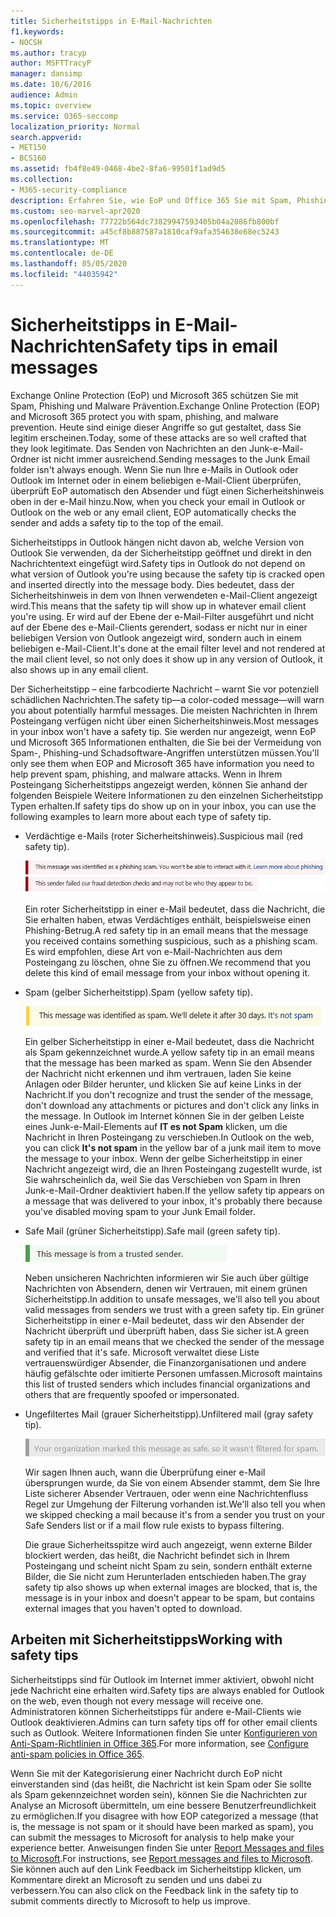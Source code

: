 ```yaml
---
title: Sicherheitstipps in E-Mail-Nachrichten
f1.keywords:
- NOCSH
ms.author: tracyp
author: MSFTTracyP
manager: dansimp
ms.date: 10/6/2016
audience: Admin
ms.topic: overview
ms.service: O365-seccomp
localization_priority: Normal
search.appverid:
- MET150
- BCS160
ms.assetid: fb4f8e49-0468-4be2-8fa6-99501f1ad9d5
ms.collection:
- M365-security-compliance
description: Erfahren Sie, wie EoP und Office 365 Sie mit Spam, Phishing und Schadsoftware schützen, indem Sie oben in e-Mails einen Sicherheitstipp hinzufügen.
ms.custom: seo-marvel-apr2020
ms.openlocfilehash: 77722b564dc73829947593405b04a2086fb800bf
ms.sourcegitcommit: a45cf8b887587a1810caf9afa354638e68ec5243
ms.translationtype: MT
ms.contentlocale: de-DE
ms.lasthandoff: 05/05/2020
ms.locfileid: "44035942"
---
```

# <a name="safety-tips-in-email-messages"></a><span data-ttu-id="70853-103">Sicherheitstipps in E-Mail-Nachrichten</span><span class="sxs-lookup"><span data-stu-id="70853-103">Safety tips in email messages</span></span>

<span data-ttu-id="70853-104">Exchange Online Protection (EoP) und Microsoft 365 schützen Sie mit Spam, Phishing und Malware Prävention.</span><span class="sxs-lookup"><span data-stu-id="70853-104">Exchange Online Protection (EOP) and Microsoft 365 protect you with spam, phishing, and malware prevention.</span></span> <span data-ttu-id="70853-105">Heute sind einige dieser Angriffe so gut gestaltet, dass Sie legitim erscheinen.</span><span class="sxs-lookup"><span data-stu-id="70853-105">Today, some of these attacks are so well crafted that they look legitimate.</span></span> <span data-ttu-id="70853-106">Das Senden von Nachrichten an den Junk-e-Mail-Ordner ist nicht immer ausreichend.</span><span class="sxs-lookup"><span data-stu-id="70853-106">Sending messages to the Junk Email folder isn't always enough.</span></span> <span data-ttu-id="70853-107">Wenn Sie nun Ihre e-Mails in Outlook oder Outlook im Internet oder in einem beliebigen e-Mail-Client überprüfen, überprüft EoP automatisch den Absender und fügt einen Sicherheitshinweis oben in der e-Mail hinzu.</span><span class="sxs-lookup"><span data-stu-id="70853-107">Now, when you check your email in Outlook or Outlook on the web or any email client, EOP automatically checks the sender and adds a safety tip to the top of the email.</span></span>

<span data-ttu-id="70853-108">Sicherheitstipps in Outlook hängen nicht davon ab, welche Version von Outlook Sie verwenden, da der Sicherheitstipp geöffnet und direkt in den Nachrichtentext eingefügt wird.</span><span class="sxs-lookup"><span data-stu-id="70853-108">Safety tips in Outlook do not depend on what version of Outlook you're using because the safety tip is cracked open and inserted directly into the message body.</span></span> <span data-ttu-id="70853-109">Dies bedeutet, dass der Sicherheitshinweis in dem von Ihnen verwendeten e-Mail-Client angezeigt wird.</span><span class="sxs-lookup"><span data-stu-id="70853-109">This means that the safety tip will show up in whatever email client you're using.</span></span> <span data-ttu-id="70853-110">Er wird auf der Ebene der e-Mail-Filter ausgeführt und nicht auf der Ebene des e-Mail-Clients gerendert, sodass er nicht nur in einer beliebigen Version von Outlook angezeigt wird, sondern auch in einem beliebigen e-Mail-Client.</span><span class="sxs-lookup"><span data-stu-id="70853-110">It's done at the email filter level and not rendered at the mail client level, so not only does it show up in any version of Outlook, it also shows up in any email client.</span></span>

<span data-ttu-id="70853-111">Der Sicherheitstipp – eine farbcodierte Nachricht – warnt Sie vor potenziell schädlichen Nachrichten.</span><span class="sxs-lookup"><span data-stu-id="70853-111">The safety tip—a color-coded message—will warn you about potentially harmful messages.</span></span> <span data-ttu-id="70853-112">Die meisten Nachrichten in Ihrem Posteingang verfügen nicht über einen Sicherheitshinweis.</span><span class="sxs-lookup"><span data-stu-id="70853-112">Most messages in your inbox won't have a safety tip.</span></span> <span data-ttu-id="70853-113">Sie werden nur angezeigt, wenn EoP und Microsoft 365 Informationen enthalten, die Sie bei der Vermeidung von Spam-, Phishing-und Schadsoftware-Angriffen unterstützen müssen.</span><span class="sxs-lookup"><span data-stu-id="70853-113">You'll only see them when EOP and Microsoft 365 have information you need to help prevent spam, phishing, and malware attacks.</span></span> <span data-ttu-id="70853-114">Wenn in Ihrem Posteingang Sicherheitstipps angezeigt werden, können Sie anhand der folgenden Beispiele Weitere Informationen zu den einzelnen Sicherheitstipp Typen erhalten.</span><span class="sxs-lookup"><span data-stu-id="70853-114">If safety tips do show up on in your inbox, you can use the following examples to learn more about each type of safety tip.</span></span>

- <span data-ttu-id="70853-115">Verdächtige e-Mails (roter Sicherheitshinweis).</span><span class="sxs-lookup"><span data-stu-id="70853-115">Suspicious mail (red safety tip).</span></span>

    ![Screenshot, der einen roten Sicherheitstipp zeigt.](../../media/5078a0be-e556-44a1-b169-09d780d26898.png)

    <span data-ttu-id="70853-117">Ein roter Sicherheitstipp in einer e-Mail bedeutet, dass die Nachricht, die Sie erhalten haben, etwas Verdächtiges enthält, beispielsweise einen Phishing-Betrug.</span><span class="sxs-lookup"><span data-stu-id="70853-117">A red safety tip in an email means that the message you received contains something suspicious, such as a phishing scam.</span></span> <span data-ttu-id="70853-118">Es wird empfohlen, diese Art von e-Mail-Nachrichten aus dem Posteingang zu löschen, ohne Sie zu öffnen.</span><span class="sxs-lookup"><span data-stu-id="70853-118">We recommend that you delete this kind of email message from your inbox without opening it.</span></span>

- <span data-ttu-id="70853-119">Spam (gelber Sicherheitstipp).</span><span class="sxs-lookup"><span data-stu-id="70853-119">Spam (yellow safety tip).</span></span>

    ![Screenshot, der eine gelbe Sicherheitsspitze zeigt.](../../media/793c9265-ea44-48fd-a98f-804fadd4163b.png)

    <span data-ttu-id="70853-121">Ein gelber Sicherheitstipp in einer e-Mail bedeutet, dass die Nachricht als Spam gekennzeichnet wurde.</span><span class="sxs-lookup"><span data-stu-id="70853-121">A yellow safety tip in an email means that the message has been marked as spam.</span></span> <span data-ttu-id="70853-122">Wenn Sie den Absender der Nachricht nicht erkennen und ihm vertrauen, laden Sie keine Anlagen oder Bilder herunter, und klicken Sie auf keine Links in der Nachricht.</span><span class="sxs-lookup"><span data-stu-id="70853-122">If you don't recognize and trust the sender of the message, don't download any attachments or pictures and don't click any links in the message.</span></span> <span data-ttu-id="70853-123">In Outlook im Internet können Sie in der gelben Leiste eines Junk-e-Mail-Elements auf **IT es not Spam** klicken, um die Nachricht in Ihren Posteingang zu verschieben.</span><span class="sxs-lookup"><span data-stu-id="70853-123">In Outlook on the web, you can click **It's not spam** in the yellow bar of a junk mail item to move the message to your inbox.</span></span> <span data-ttu-id="70853-124">Wenn der gelbe Sicherheitstipp in einer Nachricht angezeigt wird, die an Ihren Posteingang zugestellt wurde, ist Sie wahrscheinlich da, weil Sie das Verschieben von Spam in Ihren Junk-e-Mail-Ordner deaktiviert haben.</span><span class="sxs-lookup"><span data-stu-id="70853-124">If the yellow safety tip appears on a message that was delivered to your inbox, it's probably there because you've disabled moving spam to your Junk Email folder.</span></span>

- <span data-ttu-id="70853-125">Safe Mail (grüner Sicherheitstipp).</span><span class="sxs-lookup"><span data-stu-id="70853-125">Safe mail (green safety tip).</span></span>

    ![Screenshot, der eine grüne Sicherheitsspitze zeigt.](../../media/acbc11d0-f626-4848-9fbf-66eeeda3f803.png)

    <span data-ttu-id="70853-127">Neben unsicheren Nachrichten informieren wir Sie auch über gültige Nachrichten von Absendern, denen wir Vertrauen, mit einem grünen Sicherheitstipp.</span><span class="sxs-lookup"><span data-stu-id="70853-127">In addition to unsafe messages, we'll also tell you about valid messages from senders we trust with a green safety tip.</span></span> <span data-ttu-id="70853-128">Ein grüner Sicherheitstipp in einer e-Mail bedeutet, dass wir den Absender der Nachricht überprüft und überprüft haben, dass Sie sicher ist.</span><span class="sxs-lookup"><span data-stu-id="70853-128">A green safety tip in an email means that we checked the sender of the message and verified that it's safe.</span></span> <span data-ttu-id="70853-129">Microsoft verwaltet diese Liste vertrauenswürdiger Absender, die Finanzorganisationen und andere häufig gefälschte oder imitierte Personen umfassen.</span><span class="sxs-lookup"><span data-stu-id="70853-129">Microsoft maintains this list of trusted senders which includes financial organizations and others that are frequently spoofed or impersonated.</span></span>

- <span data-ttu-id="70853-130">Ungefiltertes Mail (grauer Sicherheitstipp).</span><span class="sxs-lookup"><span data-stu-id="70853-130">Unfiltered mail (gray safety tip).</span></span>

    ![Screenshot, der einen grauen Sicherheitstipp zeigt.](../../media/c4d0cf8f-08e9-4c84-beee-1d9e0b022e0a.png)

    <span data-ttu-id="70853-132">Wir sagen Ihnen auch, wann die Überprüfung einer e-Mail übersprungen wurde, da Sie von einem Absender stammt, dem Sie Ihre Liste sicherer Absender Vertrauen, oder wenn eine Nachrichtenfluss Regel zur Umgehung der Filterung vorhanden ist.</span><span class="sxs-lookup"><span data-stu-id="70853-132">We'll also tell you when we skipped checking a mail because it's from a sender you trust on your Safe Senders list or if a mail flow rule exists to bypass filtering.</span></span>

    <span data-ttu-id="70853-133">Die graue Sicherheitsspitze wird auch angezeigt, wenn externe Bilder blockiert werden, das heißt, die Nachricht befindet sich in Ihrem Posteingang und scheint nicht Spam zu sein, sondern enthält externe Bilder, die Sie nicht zum Herunterladen entschieden haben.</span><span class="sxs-lookup"><span data-stu-id="70853-133">The gray safety tip also shows up when external images are blocked, that is, the message is in your inbox and doesn't appear to be spam, but contains external images that you haven't opted to download.</span></span>
    

## <a name="working-with-safety-tips"></a><span data-ttu-id="70853-134">Arbeiten mit Sicherheitstipps</span><span class="sxs-lookup"><span data-stu-id="70853-134">Working with safety tips</span></span>

<span data-ttu-id="70853-135">Sicherheitstipps sind für Outlook im Internet immer aktiviert, obwohl nicht jede Nachricht eine erhalten wird.</span><span class="sxs-lookup"><span data-stu-id="70853-135">Safety tips are always enabled for Outlook on the web, even though not every message will receive one.</span></span> <span data-ttu-id="70853-136">Administratoren können Sicherheitstipps für andere e-Mail-Clients wie Outlook deaktivieren.</span><span class="sxs-lookup"><span data-stu-id="70853-136">Admins can turn safety tips off for other email clients such as Outlook.</span></span> <span data-ttu-id="70853-137">Weitere Informationen finden Sie unter [Konfigurieren von Anti-Spam-Richtlinien in Office 365](configure-your-spam-filter-policies.md).</span><span class="sxs-lookup"><span data-stu-id="70853-137">For more information, see [Configure anti-spam policies in Office 365](configure-your-spam-filter-policies.md).</span></span>

<span data-ttu-id="70853-138">Wenn Sie mit der Kategorisierung einer Nachricht durch EoP nicht einverstanden sind (das heißt, die Nachricht ist kein Spam oder Sie sollte als Spam gekennzeichnet worden sein), können Sie die Nachrichten zur Analyse an Microsoft übermitteln, um eine bessere Benutzerfreundlichkeit zu ermöglichen.</span><span class="sxs-lookup"><span data-stu-id="70853-138">If you disagree with how EOP categorized a message (that is, the message is not spam or it should have been marked as spam), you can submit the messages to Microsoft for analysis to help make your experience better.</span></span> <span data-ttu-id="70853-139">Anweisungen finden Sie unter [Report Messages and files to Microsoft](report-junk-email-messages-to-microsoft.md).</span><span class="sxs-lookup"><span data-stu-id="70853-139">For instructions, see [Report messages and files to Microsoft](report-junk-email-messages-to-microsoft.md).</span></span> <span data-ttu-id="70853-140">Sie können auch auf den Link Feedback im Sicherheitstipp klicken, um Kommentare direkt an Microsoft zu senden und uns dabei zu verbessern.</span><span class="sxs-lookup"><span data-stu-id="70853-140">You can also click on the Feedback link in the safety tip to submit comments directly to Microsoft to help us improve.</span></span>
